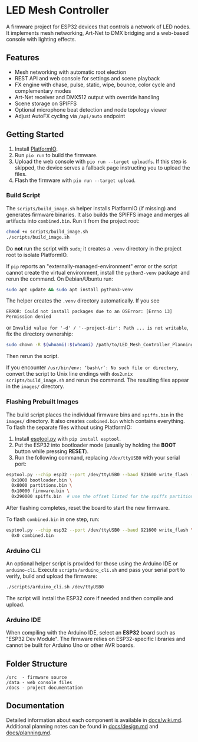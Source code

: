 # LED Mesh Controller

A firmware project for ESP32 devices that controls a network of LED nodes. It implements mesh networking, Art-Net to DMX bridging and a web-based console with lighting effects.

## Features
- Mesh networking with automatic root election
- REST API and web console for settings and scene playback
 - FX engine with chase, pulse, static, wipe, bounce, color cycle and complementary modes
- Art-Net receiver and DMX512 output with override handling
- Scene storage on SPIFFS
- Optional microphone beat detection and node topology viewer
- Adjust AutoFX cycling via `/api/auto` endpoint

## Getting Started
1. Install [PlatformIO](https://platformio.org/).
2. Run `pio run` to build the firmware.
3. Upload the web console with `pio run --target uploadfs`.
   If this step is skipped, the device serves a fallback page instructing you to
   upload the files.
4. Flash the firmware with `pio run --target upload`.

### Build Script
The `scripts/build_image.sh` helper installs PlatformIO (if missing) and
generates firmware binaries. It also builds the SPIFFS image and merges all
artifacts into `combined.bin`. Run it from the project root:

```bash
chmod +x scripts/build_image.sh
./scripts/build_image.sh
```

Do **not** run the script with `sudo`; it creates a `.venv` directory in the
project root to isolate PlatformIO.

If `pip` reports an "externally-managed-environment" error or the script
cannot create the virtual environment, install the `python3-venv` package and
rerun the command. On Debian/Ubuntu run:

```bash
sudo apt update && sudo apt install python3-venv
```


The helper creates the `.venv` directory automatically. If you see
```
ERROR: Could not install packages due to an OSError: [Errno 13] Permission denied
```
or `Invalid value for '-d' / '--project-dir': Path ... is not writable`, fix the
directory ownership:

```bash
sudo chown -R $(whoami):$(whoami) /path/to/LED_Mesh_Controller_Planning
```
Then rerun the script.

If you encounter `/usr/bin/env: ‘bash\r’: No such file or directory`, convert the
script to Unix line endings with `dos2unix scripts/build_image.sh` and rerun the
command. The resulting files appear in the `images/` directory.

### Flashing Prebuilt Images
The build script places the individual firmware bins and `spiffs.bin` in the
`images/` directory. It also creates `combined.bin` which contains everything.
To flash the separate files without using PlatformIO:

1. Install [esptool.py](https://github.com/espressif/esptool) with `pip install esptool`.
2. Put the ESP32 into bootloader mode (usually by holding the **BOOT** button
   while pressing **RESET**).
3. Run the following command, replacing `/dev/ttyUSB0` with your serial port:

```bash
esptool.py --chip esp32 --port /dev/ttyUSB0 --baud 921600 write_flash -z \
  0x1000 bootloader.bin \
  0x8000 partitions.bin \
  0x10000 firmware.bin \
  0x290000 spiffs.bin  # use the offset listed for the spiffs partition
```
After flashing completes, reset the board to start the new firmware.

To flash `combined.bin` in one step, run:

```bash
esptool.py --chip esp32 --port /dev/ttyUSB0 --baud 921600 write_flash \
  0x0 combined.bin
```

### Arduino CLI
An optional helper script is provided for those using the Arduino IDE or
`arduino-cli`. Execute `scripts/arduino_cli.sh` and pass your serial port to
verify, build and upload the firmware:

```bash
./scripts/arduino_cli.sh /dev/ttyUSB0
```
The script will install the ESP32 core if needed and then compile and upload.

### Arduino IDE
When compiling with the Arduino IDE, select an **ESP32** board such as "ESP32 Dev Module". The firmware relies on ESP32-specific libraries and cannot be built for Arduino Uno or other AVR boards.

## Folder Structure
```
/src  - firmware source
/data - web console files
/docs - project documentation
```

## Documentation
Detailed information about each component is available in [docs/wiki.md](docs/wiki.md). Additional planning notes can be found in [docs/design.md](docs/design.md) and [docs/planning.md](docs/planning.md).
